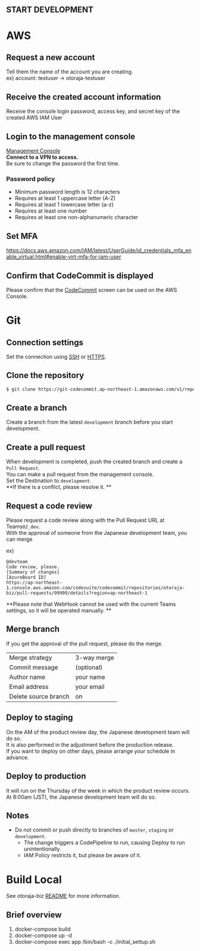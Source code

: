 START DEVELOPMENT
-----
# AWS

## Request a new account
  Tell them the name of the account you are creating.   
  ex) account: testuser -> otoraja-testuser

## Receive the created account information
  Receive the console login password, access key, and secret key of the created AWS IAM User

## Login to the management console
  [Management Console](https://072739647532.signin.aws.amazon.com/console)  
  **Connect to a VPN to access.**  
  Be sure to change the password the first time.
  ### Password policy
  * Minimum password length is 12 characters
  * Requires at least 1 uppercase letter (A-Z)
  * Requires at least 1 lowercase letter (a-z)
  * Requires at least one number
  * Requires at least one non-alphanumeric character

## Set MFA
  https://docs.aws.amazon.com/IAM/latest/UserGuide/id_credentials_mfa_enable_virtual.html#enable-virt-mfa-for-iam-user

## Confirm that CodeCommit is displayed
  Please confirm that the [CodeCommit](https://ap-northeast-1.console.aws.amazon.com/codesuite/codecommit/repositories?region=ap-northeast-1) screen can be used on the AWS Console.

# Git

## Connection settings
  Set the connection using [SSH](https://docs.aws.amazon.com/codecommit/latest/userguide/setting-up-ssh-unixes.html) or [HTTPS](https://docs.aws.amazon.com/codecommit/latest/userguide/setting-up-https-unixes.html).

## Clone the repository
  ```sh
  $ git clone https://git-codecommit.ap-northeast-1.amazonaws.com/v1/repos/otoraja-biz
  ```

## Create a branch
  Create a branch from the latest `development` branch before you start development.

## Create a pull request
  When development is completed, push the created branch and create a `Pull Request`.  
  You can make a pull request from the management console.  
  Set the Destination to `development`.  
  **If there is a conflict, please resolve it. **

## Request a code review
  Please request a code review along with the Pull Request URL at Teams`02_dev`.  
  With the approval of someone from the Japanese development team, you can merge  

  ex) 
  ```
  @devteam
  Code review, please.
  [Summary of changes]
  [AzureBoard ID]
  https://ap-northeast-1.console.aws.amazon.com/codesuite/codecommit/repositories/otoraja-biz/pull-requests/99999/details?region=ap-northeast-1
  ```
  **Please note that WebHook cannot be used with the current Teams settings, so it will be operated manually. **

## Merge branch
  If you get the approval of the pull request, please do the merge.

|  |  |
|:-----|:-----|
| Merge strategy | 3-way merge |
| Commit message | (optional) |
| Author name | your name |
| Email address | your email |
| Delete source branch | on |

## Deploy to staging
On the AM of the product review day, the Japanese development team will do so.  
It is also performed in the adjustment before the production release.  
If you want to deploy on other days, please arrange your schedule in advance.

## Deploy to production
It will run on the Thursday of the week in which the product review occurs.  
At 8:00am (JST), the Japanese development team will do so.

## Notes
* Do not commit or push directly to branches of `master`, `staging` or `development`.
  * The change triggers a CodePipeline to run, causing Deploy to run unintentionally.
  * IAM Policy restricts it, but please be aware of it.

# Build Local
See otoraja-biz [README](README_en.md) for more information.

## Brief overview
1. docker-compose build
1. docker-compose up -d
1. docker-compose exec app /bin/bash -c ./initial_settup.sh

